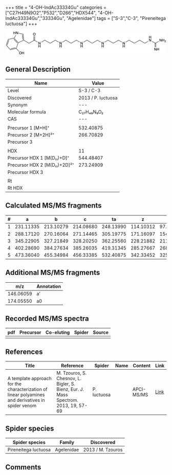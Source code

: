 +++
title = "4-OH-IndAc33334Gu"
categories = ["C27H49N9O2","P532","D266","HDX544",
"4-OH-IndAc33334Gu","33334Gu",
"Agelenidae"]
tags = ["S-3","C-3",
"Pireneitega luctuosa"]
+++

![](/img/4-OH-IndAc33334Gu.png)

## General Description

| Name                         | Value              |
|------------------------------|--------------------|
| Level                        | S-3 / C-3                 |
| Discovered                   | 2013 / P. luctuosa |
| Synonym                      | ---                |
| Molecular formula            | C₂₇H₄₉N₉O₂         |
| CAS                          | ---                |
|                              |                    |
| Precursor 1 [M+H]⁺           | 532.40875          |
| Precursor 2 [M+2H]²⁺         | 266.70829          |
| Precursor 3                  |                    |
|                              |                    |
| HDX                          | 11                 |
| Precursor HDX 1 [M(D₁₁)+D]⁺   | 544.48407          |
| Precursor HDX 2 [M(D₁₁)+2D]²⁺ | 273.24909          |
| Precursor HDX 3              |                    |
|                              |                    |
| Rt                           |                    |
| Rt HDX                       |                    |

## Calculated MS/MS fragments

| # | a         | b         | c         | ta        | z         | y         | tz        |
|---|-----------|-----------|-----------|-----------|-----------|-----------|-----------|
| 1 | 231.11335 | 213.10279 | 214.08680 | 248.13990 | 114.10312 | 97.07657  | 131.12967 |
| 2 | 288.17120 | 270.16064 | 271.14465 | 305.19775 | 171.16097 | 154.13442 | 188.18752 |
| 3 | 345.22905 | 327.21849 | 328.20250 | 362.25560 | 228.21882 | 211.19227 | 245.24537 |
| 4 | 402.28690 | 384.27634 | 385.26035 | 419.31345 | 285.27667 | 268.25012 | 302.30322 |
| 5 | 473.36040 | 455.34984 | 456.33385 | 532.40875 | 342.33452 | 325.30797 | 359.36107 |

## Additional MS/MS fragments

| m/z       | Annotation |
|-----------|------------|
| 146.06059    | a'   |
| 174.05550    | a0   |

## Recorded MS/MS spectra

| pdf | Precursor | Co-eluting | Spider | Source |
|-----|-----------|------------|--------|--------|
|     |           |            |        |        |

## References

| Title                                                                                             | Reference                                                                           | Spider      | Name | Content    | Link                                                       |
|---------------------------------------------------------------------------------------------------|-------------------------------------------------------------------------------------|-------------|------|------------|------------------------------------------------------------|
| A template approach for the characterization of linear polyamines and derivatives in spider venom | M. Tzouros, S. Chesnov, L. Bigler, S. Bienz, Eur. J. Mass Spectrom. 2013, 19, 57-69 | P. luctuosa |      | APCI-MS/MS | [Link](https://journals.sagepub.com/doi/10.1255/ejms.1213) |

## Spider species

| Spider species       | Family     | Discovered        |
|----------------------|------------|-------------------|
| Pireneitega luctuosa | Agelenidae | 2013 / M. Tzouros |

## Comments